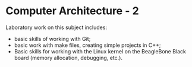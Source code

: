 # Computer Architecture - 2
Laboratory work on this subject includes:
- basic skills of working with Git;
- basic work with make files, creating simple projects in C++;
- Basic skills for working with the Linux kernel on the BeagleBone Black board (memory allocation, debugging, etc.).